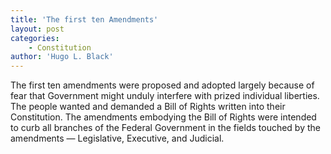 ```yaml
---
title: 'The first ten Amendments'
layout: post
categories:
    - Constitution
author: 'Hugo L. Black'
---
```


The first ten amendments were proposed and adopted largely because of fear that Government might unduly interfere with prized individual liberties. The people wanted and demanded a Bill of Rights written into their Constitution. The amendments embodying the Bill of Rights were intended to curb all branches of the Federal Government in the fields touched by the amendments — Legislative, Executive, and Judicial.